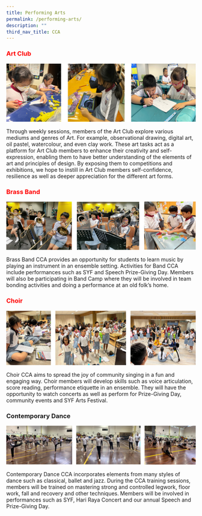 ```yaml
---
title: Performing Arts
permalink: /performing-arts/
description: ""
third_nav_title: CCA
---
```

<h3><span style="color: #ff0000;"><strong>Art Club</strong></span></h3>

![](/images/Art.jpg)
<p>Through weekly sessions, members of the Art Club explore various mediums and genres of Art. For example, observational drawing, digital art, oil pastel, watercolour, and even clay work. These art tasks act as a platform for Art Club members to enhance their creativity and self-expression, enabling them to have better understanding of the elements of art and principles of design. By exposing them to competitions and exhibitions, we hope to instill in Art Club members self-confidence, resilience as well as deeper appreciation for the different art forms.</p>
<h3><span style="color: #ff0000;"><strong>Brass Band</strong></span></h3>

![](/images/Brass%20Band.jpg)
<p>Brass Band CCA provides an opportunity for students to learn music by playing an instrument in an ensemble setting. Activities for Band CCA include performances such as SYF and Speech Prize-Giving Day. Members will also be participating in Band Camp where they will be involved in team bonding activities and doing a performance at an old folk&rsquo;s home.</p>

<h3><span style="color: #ff0000;"><strong>Choir</strong></span></h3>

![](/images/Choir1.jpg)
<p>Choir CCA aims to spread the joy of community singing in a fun and engaging way. Choir members will develop skills such as voice articulation, score reading, performance etiquette in an ensemble. They will have the opportunity to watch concerts as well as perform for Prize-Giving Day, community events and SYF Arts Festival.</p>
<h3><strong>Contemporary Dance</strong></h3>

![](/images/Contemporary%20Dance.jpg)
<p>Contemporary Dance CCA incorporates elements from many styles of dance such as classical, ballet and jazz. During the CCA training sessions, members will be trained on mastering strong and controlled legwork, floor work, fall and recovery and other techniques.<strong>&nbsp;</strong>Members will be involved in performances such as SYF, Hari Raya Concert and our annual Speech and Prize-Giving Day.</p>
<p>&nbsp;</p>